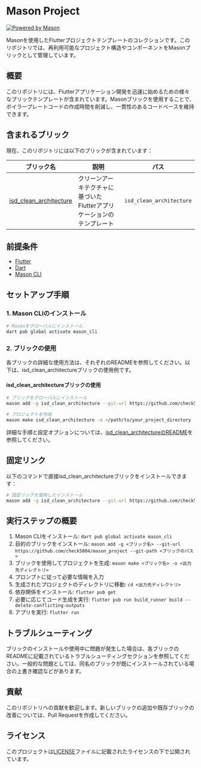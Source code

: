 # Mason Project

[![Powered by Mason](https://img.shields.io/endpoint?url=https%3A%2F%2Ftinyurl.com%2Fmason-badge)](https://github.com/felangel/mason)

Masonを使用したFlutterプロジェクトテンプレートのコレクションです。このリポジトリでは、再利用可能なプロジェクト構造やコンポーネントをMasonブリックとして管理しています。

## 概要

このリポジトリには、Flutterアプリケーション開発を迅速に始めるための様々なブリックテンプレートが含まれています。Masonブリックを使用することで、ボイラープレートコードの作成時間を削減し、一貫性のあるコードベースを維持できます。

## 含まれるブリック

現在、このリポジトリには以下のブリックが含まれています：

| ブリック名 | 説明 | パス |
|------------|------|------|
| [isd_clean_architecture](./isd_clean_architecture/README.md) | クリーンアーキテクチャに基づいたFlutterアプリケーションのテンプレート | `isd_clean_architecture` |

## 前提条件

- [Flutter](https://flutter.dev/docs/get-started/install)
- [Dart](https://dart.dev/get-dart)
- [Mason CLI](https://github.com/felangel/mason/tree/master/packages/mason_cli#installation)

## セットアップ手順

### 1. Mason CLIのインストール

```bash
# Masonをグローバルにインストール
dart pub global activate mason_cli
```

### 2. ブリックの使用

各ブリックの詳細な使用方法は、それぞれのREADMEを参照してください。以下は、isd_clean_architectureブリックの使用例です。

#### isd_clean_architectureブリックの使用

```bash
# ブリックをグローバルにインストール
mason add -g isd_clean_architecture --git-url https://github.com/check5004/mason_project --git-path isd_clean_architecture

# プロジェクトを作成
mason make isd_clean_architecture -o ~/path/to/your_project_directory
```

詳細な手順と設定オプションについては、[isd_clean_architectureのREADME](./isd_clean_architecture/README.md)を参照してください。

## 固定リンク

以下のコマンドで直接isd_clean_architectureブリックをインストールできます：

```bash
# 固定リンクを使用したインストール
mason add -g isd_clean_architecture --git-url https://github.com/check5004/mason_project --git-path isd_clean_architecture
```

## 実行ステップの概要

1. Mason CLIをインストール: `dart pub global activate mason_cli`
2. 目的のブリックをインストール: `mason add -g <ブリック名> --git-url https://github.com/check5004/mason_project --git-path <ブリックのパス>`
3. ブリックを使用してプロジェクトを生成: `mason make <ブリック名> -o <出力先ディレクトリ>`
4. プロンプトに従って必要な情報を入力
5. 生成されたプロジェクトのディレクトリに移動: `cd <出力先ディレクトリ>`
6. 依存関係をインストール: `flutter pub get`
7. 必要に応じてコード生成を実行: `flutter pub run build_runner build --delete-conflicting-outputs`
8. アプリを実行: `flutter run`

## トラブルシューティング

ブリックのインストールや使用中に問題が発生した場合は、各ブリックのREADMEに記載されているトラブルシューティングセクションを参照してください。一般的な問題としては、同名のブリックが既にインストールされている場合の上書き確認などがあります。

## 貢献

このリポジトリへの貢献を歓迎します。新しいブリックの追加や既存ブリックの改善については、Pull Requestを作成してください。

## ライセンス

このプロジェクトは[LICENSE](./LICENSE)ファイルに記載されたライセンスの下で公開されています。
